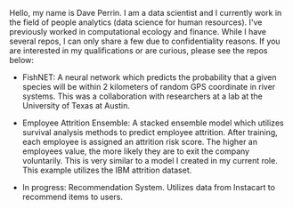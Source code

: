Hello, my name is Dave Perrin. I am a data scientist and I currently work in the field of people analytics (data science for human resources). I've previously worked in computational ecology and finance. While I have several repos, I can only share a few due to confidentiality reasons. If you are interested in my qualifications or are curious, please see the repos below:

- FishNET: A neural network which predicts the probability that a given species will be within 2 kilometers of random GPS coordinate in river systems. This was a collaboration with researchers at a lab at the University of Texas at Austin.

- Employee Attrition Ensemble: A stacked ensemble model which utilizes survival analysis methods to predict employee attrition. After training, each employee is assigned an attrition risk score. The higher an employees value, the more likely they are to exit the company voluntarily. This is very similar to a model I created in my current role. This example utilizes the IBM attrition dataset.  

- In progress: Recommendation System. Utilizes data from Instacart to recommend items to users.

<!---
David-Ryan-Perrin/David-Ryan-Perrin is a ✨ special ✨ repository because its `README.md` (this file) appears on your GitHub profile.
You can click the Preview link to take a look at your changes.
--->
